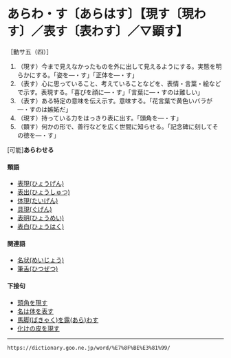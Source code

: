 # あらわ・す〔あらはす〕【現す〔現わす〕／表す〔表わす〕／▽顕す】

［動サ五（四）］

1. （現す）今まで見えなかったものを外に出して見えるようにする。実態を明らかにする。「姿を―・す」「正体を―・す」
2. （表す）心に思っていること、考えていることなどを、表情・言葉・絵などで示す。表現する。「喜びを顔に―・す」「言葉に―・すのは難しい」
3. （表す）ある特定の意味を伝え示す。意味する。「花言葉で黄色いバラが―・すのは嫉妬だ」
4. （現す）持っている力をはっきり表に出す。「頭角を―・す」
5. （顕す）何かの形で、善行などを広く世間に知らせる。「記念碑に刻してその徳を―・す」
    

\[可能\]**あらわせる**

#### 類語

-   [表現(ひょうげん)](https://dictionary.goo.ne.jp/word/%E8%A1%A8%E7%8F%BE/#jn-187754)
-   [表出(ひょうしゅつ)](https://dictionary.goo.ne.jp/word/%E8%A1%A8%E5%87%BA/#jn-187844)
-   [体現(たいげん)](https://dictionary.goo.ne.jp/word/%E4%BD%93%E7%8F%BE/#jn-132976)
-   [具現(ぐげん)](https://dictionary.goo.ne.jp/word/%E5%85%B7%E7%8F%BE/#jn-60923)
-   [表明(ひょうめい)](https://dictionary.goo.ne.jp/word/%E8%A1%A8%E6%98%8E/#jn-188111)
-   [表白(ひょうはく)](https://dictionary.goo.ne.jp/word/%E8%A1%A8%E7%99%BD_%28%E3%81%B2%E3%82%87%E3%81%86%E3%81%AF%E3%81%8F%29/#jn-188038)

#### 関連語

-   [名状(めいじょう)](https://dictionary.goo.ne.jp/word/%E5%90%8D%E7%8A%B6/#jn-216670)
-   [筆舌(ひつぜつ)](https://dictionary.goo.ne.jp/word/%E7%AD%86%E8%88%8C/#jn-185486)

#### 下接句

-   [頭角を現す](https://dictionary.goo.ne.jp/word/%E9%A0%AD%E8%A7%92%E3%82%92%E7%8F%BE%E3%81%99/#jn-155201)
-   [名は体を表す](https://dictionary.goo.ne.jp/word/%E5%90%8D%E3%81%AF%E4%BD%93%E3%82%92%E8%A1%A8%E3%81%99/#jn-162195)
-   [馬脚(ばきゃく)を露(あら)わす](https://dictionary.goo.ne.jp/word/%E9%A6%AC%E8%84%9A%E3%82%92%E9%9C%B2%E3%82%8F%E3%81%99/#jn-174943)
-   [化けの皮を現す](https://dictionary.goo.ne.jp/word/%E5%8C%96%E3%81%91%E3%81%AE%E7%9A%AE%E3%82%92%E7%8F%BE%E3%81%99/#jn-175601)

---
`https://dictionary.goo.ne.jp/word/%E7%8F%BE%E3%81%99/`